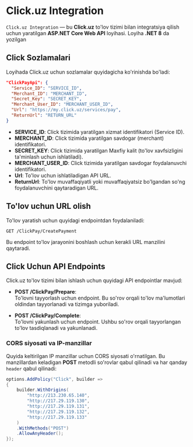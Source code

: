 
# Click.uz Integration

`Click.uz Integration` — bu **Click.uz** to'lov tizimi bilan integratsiya qilish uchun yaratilgan **ASP.NET Core Web API** loyihasi. Loyiha **.NET 8** da yozilgan

 

## Click Sozlamalari

Loyihada Click.uz uchun sozlamalar quyidagicha ko'rinishda bo'ladi:

```json
"ClickPayApi": {
  "Service_ID": "SERVICE_ID",
  "Merchant_ID": "MERCHANT_ID",
  "Secret_Key": "SECRET_KEY",
  "Merchant_User_ID": "MERCHANT_USER_ID",
  "Url": "https://my.click.uz/services/pay",
  "ReturnUrl": "RETURN_URL"
}
```

- **SERVICE_ID**: Click tizimida yaratilgan xizmat identifikatori (Service ID).
- **MERCHANT_ID**: Click tizimida yaratilgan savdogar (merchant) identifikatori.
- **SECRET_KEY**: Click tizimida yaratilgan Maxfiy kalit (to'lov xavfsizligini ta'minlash uchun ishlatiladi).
- **MERCHANT_USER_ID**: Click tizimida yaratilgan savdogar foydalanuvchi identifikatori.
- **Url**: To'lov uchun ishlatiladigan API URL.
- **ReturnUrl**: To'lov muvaffaqiyatli yoki muvaffaqiyatsiz bo'lgandan so'ng foydalanuvchini qaytaradigan URL.

## To'lov uchun URL olish

To'lov yaratish uchun quyidagi endpointdan foydalaniladi:

```
GET /ClickPay/CreatePayment
```

Bu endpoint to'lov jarayonini boshlash uchun kerakli URL manzilini qaytaradi.

## Click Uchun API Endpoints

Click.uz to'lov tizimi bilan ishlash uchun quyidagi API endpointlar mavjud:

- **POST /ClickPay/Prepare**:  
  To'lovni tayyorlash uchun endpoint. Bu so'rov orqali to'lov ma'lumotlari oldindan tayyorlanadi va tizimga yuboriladi.

- **POST /ClickPay/Complete**:  
  To'lovni yakunlash uchun endpoint. Ushbu so'rov orqali tayyorlangan to'lov tasdiqlanadi va yakunlanadi.

### CORS siyosati va IP-manzillar

Quyida keltirilgan IP manzillar uchun CORS siyosati o'rnatilgan. Bu manzillardan keladigan **POST** metodli so'rovlar qabul qilinadi va har qanday `header` qabul qilinadi:

```csharp
options.AddPolicy("Click", builder =>
{
    builder.WithOrigins(
        "http://213.230.65.140",
        "http://217.29.119.130",
        "http://217.29.119.131",
        "http://217.29.119.132",
        "http://217.29.119.133"
    )
    .WithMethods("POST")
    .AllowAnyHeader();
});
```
